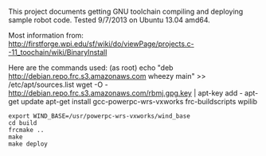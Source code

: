 This project documents getting GNU toolchain compiling and deploying sample robot code.  Tested 9/7/2013 on Ubuntu 13.04 amd64.

Most information from:
    http://firstforge.wpi.edu/sf/wiki/do/viewPage/projects.c--11_toochain/wiki/BinaryInstall


Here are the commands used:
    (as root)
    echo "deb http://debian.repo.frc.s3.amazonaws.com wheezy main" >> /etc/apt/sources.list
    wget -O - http://debian.repo.frc.s3.amazonaws.com/rbmj.gpg.key | apt-key add -
    apt-get update
    apt-get install gcc-powerpc-wrs-vxworks frc-buildscripts wpilib

    export WIND_BASE=/usr/powerpc-wrs-vxworks/wind_base
    cd build
    frcmake ..
    make
    make deploy

